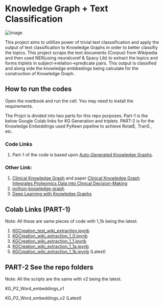 # Knowledge Graph + Text Classification
![image](https://user-images.githubusercontent.com/61950234/115834369-28a90000-a3e3-11eb-9b62-7767173400a7.png)

This project aims to utililize power of trivial text classsification and apply the output of text classification to Knowledge Graphs in order to better classifiy the topics.
This project scraps the text documents (Corpus) from Wikipedia and then used NER(using neuralcoref & Spacy Lib) to extract the topics and forms triplets in subject->relation->predicate pairs. This output is classified and along side the knowledge embbedings being calculate for the construction of Knowledge Graph.
## How to run the codes
Open the noetbook and run the cell.
You may need to install the requirements.

The Projct is divided into two parts for this repo purposes.
Part-1 is the below Google Colab links for KG Generation and triplets.
PART-2 is for the Knowledge Embeddings used PyKeen pipeline to achieve RotatE, TranS , etc.

### Code Links
1. Part-1 of the code is based upon [Auto-Generated Knowledge Graphs](https://towardsdatascience.com/auto-generated-knowledge-graphs-92ca99a81121).
### Other Link:
1. [Clinical Knowledge Graph](https://github.com/MannLabs/CKG) and paper [Clinical Knowledge Graph Integrates Proteomics Data into Clinical Decision-Making](https://www.biorxiv.org/content/10.1101/2020.05.09.084897v1)
2. [python-knowledge-graph](https://github.com/bdmarius/python-knowledge-graph/blob/master/knowledgegraph.py)
3. [Deep Learning with Knowledge Graphs](https://medium.com/octavian-ai/deep-learning-with-knowledge-graphs-3df0b469a61a)

## Colab Links (PART-1) 
Note: All these are same pieces of code with 1_1b being the latest.
1. [KGCreation_test_wiki_extraction.ipynb](https://colab.research.google.com/drive/18Wls31YHwsHmUyp8g3bPV7qWjLPRLoQg?usp=sharing)
2. [KGCreation_wiki_extraction_1_0.ipynb](https://colab.research.google.com/drive/1CJ229lVm1KDpqLxXUpdKLHG1ufGD0_xt?usp=sharing)
3. [KGCreation_wiki_extraction_1_1.ipynb](https://colab.research.google.com/drive/1Es3Yh2EWQIWQSSeCwS2sG3qKP05-J28a?usp=sharing)
4. [KGCreation_wiki_extraction_1_1a.ipynb](https://colab.research.google.com/drive/1RqkaqGldt6ImH6PV7mXqb5iPgQWwFgQO?usp=sharing)
5. [KGCreation_wiki_extraction_1_1b.ipynb](https://colab.research.google.com/drive/1VBBiy-PaIGbSpFZbGmsKiJutipZjgPXh?usp=sharing) (Latest)

## PART-2 See the repo folders
Note: All the scripts are the same with v2 being the latest.

KG_P2_Word_embeddings_v1

KG_P2_Word_embeddings_v2 (Latest)

